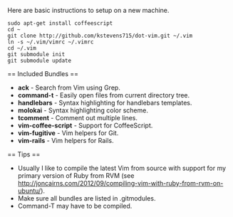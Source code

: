 Here are basic instructions to setup on a new machine.

```
sudo apt-get install coffeescript
cd ~
git clone http://github.com/kstevens715/dot-vim.git ~/.vim
ln -s ~/.vim/vimrc ~/.vimrc
cd ~/.vim
git submodule init
git submodule update
```

== Included Bundles ==
* **ack** - Search from Vim using Grep.
* **command-t** - Easily open files from current directory tree.
* **handlebars** - Syntax highlighting for handlebars templates.
* **molokai** - Syntax highlighting color scheme.
* **tcomment** - Comment out multiple lines.
* **vim-coffee-script** - Support for CoffeeScript.
* **vim-fugitive** - Vim helpers for Git.
* **vim-rails** - Vim helpers for Rails.

== Tips ==
* Usually I like to compile the latest Vim from source with support for my primary version of Ruby from RVM (see http://joncairns.com/2012/09/compiling-vim-with-ruby-from-rvm-on-ubuntu/).
* Make sure all bundles are listed in .gitmodules.
* Command-T may have to be compiled.
